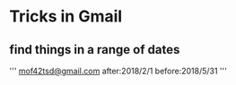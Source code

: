 # Tricks in Gmail

## find things in a range of dates 
'''
mof42tsd@gmail.com after:2018/2/1 before:2018/5/31 
'''



